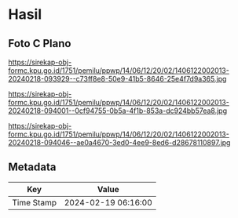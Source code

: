 # Hasil

## Foto C Plano

https://sirekap-obj-formc.kpu.go.id/1751/pemilu/ppwp/14/06/12/20/02/1406122002013-20240218-093929--c73ff8e8-50e9-41b5-8646-25e4f7d9a365.jpg

https://sirekap-obj-formc.kpu.go.id/1751/pemilu/ppwp/14/06/12/20/02/1406122002013-20240218-094001--0cf94755-0b5a-4f1b-853a-dc924bb57ea8.jpg

https://sirekap-obj-formc.kpu.go.id/1751/pemilu/ppwp/14/06/12/20/02/1406122002013-20240218-094046--ae0a4670-3ed0-4ee9-8ed6-d28678110897.jpg


## Metadata

| Key        | Value               |
| ---------- | ------------------- |
| Time Stamp | 2024-02-19 06:16:00 |



